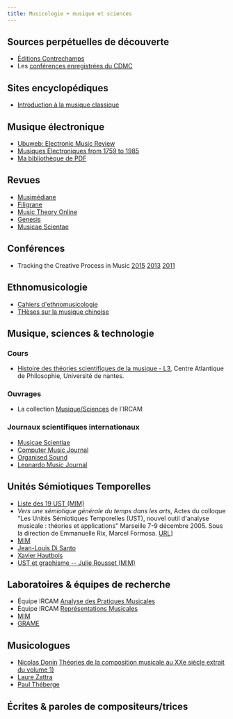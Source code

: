 ```yaml
---
title: Musicologie + musique et sciences
---
```


## Sources perpétuelles de découverte

- [Éditions Contrechamps](http://www.contrechamps.ch/liste-editions)
- Les [conférences enregistrées du CDMC](http://www.cdmc.asso.fr/fr/ressources/rencontres-enregistrees)

## Sites encyclopédiques

- [Introduction à la musique classique](http://classic-intro.net/introductionalamusique.html)

## Musique électronique

- [Ubuweb: Electronic Music Review](http://www.ubu.com/emr/periodicals.html)
- [Musiques Électroniques from 1759 to 1985](http://sonhors.free.fr/overview_panorama.htm)
- [Ma bibliothèque de PDF](http://www.artisiou.com/bibliotheque/musique_electronique/)

## Revues

- [Musimédiane](http://www.musimediane.com/)
- [Filigrane](http://revues.mshparisnord.org/filigrane/)
- [Music Theory Online](http://www.mtosmt.org/)
- [Genesis](https://genesis.revues.org/)
- [Musicae Scientae](http://msx.sagepub.com/)

## Conférences

- Tracking the Creative Process in Music
  [2015](http://tcpm2015.ircam.fr/)
  [2013](http://tcpm2013.oicrm.org/?lang=en)
  [2011](http://tcpm2011.meshs.fr/?lang=en)

## Ethnomusicologie

- [Cahiers d'ethnomusicologie](http://ethnomusicologie.revues.org/)
- [THèses sur la musique chinoise](http://www.theses.fr/?q=%22Chine%22+%22musique%22)

## Musique, sciences & technologie

### Cours

- [Histoire des théories scientifiques de la musique - L3](http://ifac.univ-nantes.fr/Histoire-des-theories), Centre Atlantique de Philosophie, Université de nantes.

### Ouvrages

- La collection [Musique/Sciences](http://www.ircam.fr/598.html?L=1) de l'IRCAM

### Journaux scientifiques internationaux

- [Musicae Scientiae](http://msx.sagepub.com/)
- [Computer Music Journal](http://www.computermusicjournal.org/)
- [Organised Sound](http://journals.cambridge.org/action/displayJournal?jid=OSO)
- [Leonardo Music Journal](http://leonardo.info/lmjinfo.html)

## Unités Sémiotiques Temporelles

- [Liste des 19 UST (MIM)](http://www.labo-mim.org/site/index.php?2008/08/22/44-liste-des-19-ust)
- *Vers une sémiotique générale du temps dans les arts*, Actes du colloque "Les Unités Sémiotiques Temporelles (UST), nouvel outil d'analyse musicale : théories et applications" Marseille 7-9 décembre 2005. Sous la direction de Emmanuelle Rix, Marcel Formosa.
[URL](http://www.ircam.fr/598.html?&L=1&tx_ircamboutique_pi1[showUid]=216&cHash=b7cb394586394d85d58fde50c1a89758)]
- [MIM](http://www.labo-mim.org/site/index.php?2008/09/11/81-ust-et-graphisme#pnote-81-1)
- [Jean-Louis Di Santo](http://jean-louis.disanto.pagesperso-orange.fr/)
- [Xavier Hautbois](http://www.uvsq.fr/m-hautbois-xavier-63551.kjsp)
- [UST et graphisme -- Julie Rousset (MIM)](http://www.labo-mim.org/site/index.php?2008/09/11/81-ust-et-graphisme#pnote-81-1)

## Laboratoires & équipes de recherche

- Équipe IRCAM [Analyse des Pratiques Musicales](http://apm.ircam.fr/)
- Équipe IRCAM [Représentations Musicales](http://www.ircam.fr/repmus.html)
- [MIM](http://labo-mim.org/)
- [GRAME](http://www.grame.fr/)

## Musicologues

- [Nicolas Donin](http://apm.ircam.fr/membre/nd/)
	[Théories de la composition musicale au XXe siècle ](https://symetrie.com/fr/titres/theories-de-la-composition-musicale-au-xxe-siecle)
	[extrait du volume 1)](http://symetrie.com/extraits/isbn_978-2-914373-60-9.pdf)
- [Laure Zattra](https://lazattra.wordpress.com/)
- [Paul Théberge](https://carleton.ca/music/people/theberge-paul/)

## Écrites & paroles de compositeurs/trices
